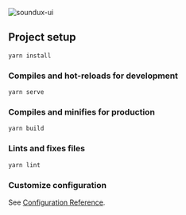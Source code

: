 ![soundux-ui](https://socialify.git.ci/Soundux/soundux-ui/image?description=1&issues=1&logo=https%3A%2F%2Fraw.githubusercontent.com%2FSoundux%2FSoundux%2Fmaster%2Ficon.png&pulls=1&stargazers=1&theme=Dark)

## Project setup
```
yarn install
```

### Compiles and hot-reloads for development
```
yarn serve
```

### Compiles and minifies for production
```
yarn build
```

### Lints and fixes files
```
yarn lint
```

### Customize configuration
See [Configuration Reference](https://cli.vuejs.org/config/).
